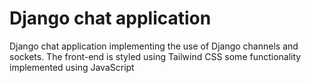 # Django chat application 
Django chat application implementing the use of Django channels and sockets.
The front-end is styled using Tailwind CSS
some functionality implemented using JavaScript
